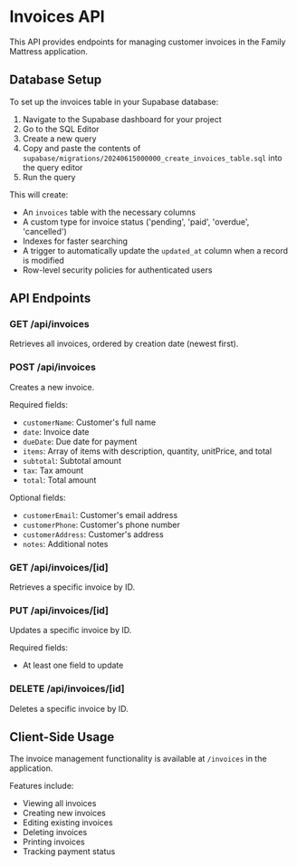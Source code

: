 # Invoices API

This API provides endpoints for managing customer invoices in the Family Mattress application.

## Database Setup

To set up the invoices table in your Supabase database:

1. Navigate to the Supabase dashboard for your project
2. Go to the SQL Editor
3. Create a new query
4. Copy and paste the contents of `supabase/migrations/20240615000000_create_invoices_table.sql` into the query editor
5. Run the query

This will create:
- An `invoices` table with the necessary columns
- A custom type for invoice status ('pending', 'paid', 'overdue', 'cancelled')
- Indexes for faster searching
- A trigger to automatically update the `updated_at` column when a record is modified
- Row-level security policies for authenticated users

## API Endpoints

### GET /api/invoices
Retrieves all invoices, ordered by creation date (newest first).

### POST /api/invoices
Creates a new invoice.

Required fields:
- `customerName`: Customer's full name
- `date`: Invoice date
- `dueDate`: Due date for payment
- `items`: Array of items with description, quantity, unitPrice, and total
- `subtotal`: Subtotal amount
- `tax`: Tax amount
- `total`: Total amount

Optional fields:
- `customerEmail`: Customer's email address
- `customerPhone`: Customer's phone number
- `customerAddress`: Customer's address
- `notes`: Additional notes

### GET /api/invoices/[id]
Retrieves a specific invoice by ID.

### PUT /api/invoices/[id]
Updates a specific invoice by ID.

Required fields:
- At least one field to update

### DELETE /api/invoices/[id]
Deletes a specific invoice by ID.

## Client-Side Usage

The invoice management functionality is available at `/invoices` in the application.

Features include:
- Viewing all invoices
- Creating new invoices
- Editing existing invoices
- Deleting invoices
- Printing invoices
- Tracking payment status 